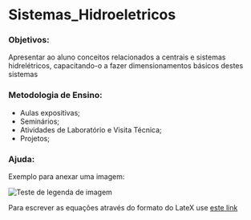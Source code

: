 # Sistemas_Hidroeletricos

### Objetivos:
Apresentar ao aluno conceitos relacionados a centrais e sistemas hidrelétricos, capacitando-o a fazer dimensionamentos básicos destes sistemas

### Metodologia de Ensino:
- Aulas expositivas;
- Seminários;
- Atividades de Laboratório e Visita Técnica;
- Projetos;

### Ajuda:

Exemplo para anexar uma imagem:

![Teste de legenda de imagem](https://github.com/lgnsparda/Sistemas_Hidroeletricos/blob/master/0902wh_zu3_BR.jpg)

Para escrever as equações através do formato do LateX use [este link](https://www.codecogs.com/latex/eqneditor.php)




